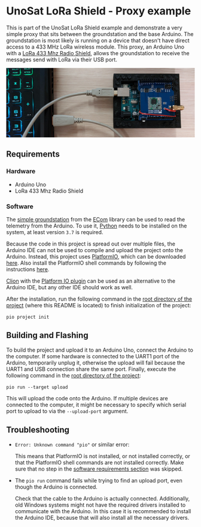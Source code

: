 # UnoSat LoRa Shield - Proxy example

This is part of the UnoSat LoRa Shield example and demonstrate a very simple proxy
that sits between the groundstation and the base Arduino.
The groundstation is most likely is running on a device that doesn't have direct access
to a 433 MHz LoRa wireless module. This proxy, an Arduino Uno with a
[LoRa 433 Mhz Radio Shield](https://www.makerfabs.com/lora-radio-shield-433mhz.html), allows the
groundstation to receive the messages send with LoRa via their USB port.

![Arduino Uno in UnoSat Lego template](images/Proxy.jpg)

## Requirements

### Hardware

* Arduino Uno
* LoRa 433 Mhz Radio Shield

### Software

The [simple groundstation](https://gitlab.com/team-aster/software/ecom/-/tree/main/examples/simpleGroundstation)
from the [ECom](https://gitlab.com/team-aster/software/ecom) library can be used to read the telemetry from the Arduino.
To use it, [Python](https://www.python.org) needs to be installed on the system, at least version `3.7` is required.

Because the code in this project is spread out over multiple files,
the Arduino IDE can not be used to compile and upload the project onto the Arduino.
Instead, this project uses [PlatformIO](https://docs.platformio.org),
which can be downloaded [here](https://docs.platformio.org/en/latest/core/installation/index.html).
Also install the PlatformIO shell commands by following the instructions
[here](https://docs.platformio.org/en/latest/core/installation/shell-commands.html).

[Clion](https://www.jetbrains.com/clion) with the
[Platform IO plugin](https://www.jetbrains.com/help/clion/platformio.html#install-plugin) can be used as an
alternative to the Arduino IDE, but any other IDE should work as well.

After the installation, run the following command in the [root directory of the project](.)
(where this README is located) to finish initialization of the project:

```shell
pio project init
```

## Building and Flashing

To build the project and upload it to an Arduino Uno, connect the Arduino to the computer.
If some hardware is connected to the UART1 port of the Arduino, temporarily unplug it,
otherwise the upload will fail because the UART1 and USB connection share the same port.
Finally, execute the following command in the [root directory of the project](.):

```shell
pio run --target upload
```

This will upload the code onto the Arduino.
If multiple devices are connected to the computer, it might be necessary to specify
which serial port to upload to via the `--upload-port` argument.

## Troubleshooting

* `Error: Unknown command "pio"` or similar error:

  This means that PlatformIO is not installed, or not installed correctly,
  or that the PlatformIO shell commands are not installed correctly.
  Make sure that no step in the [software requirements section](#software) was skipped.

* The `pio run` command fails while trying to find an upload port, even though the Arduino is connected.

  Check that the cable to the Arduino is actually connected.
  Additionally, old Windows systems might not have the required drivers installed to communicate with the Arduino.
  In this case it is recommended to install the Arduino IDE, because that will also install all the necessary drivers.
